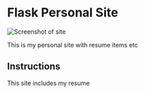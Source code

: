 # Flask Personal Site


![Screenshot of site]()



This is my personal site with resume items etc



## Instructions

This site includes my resume


